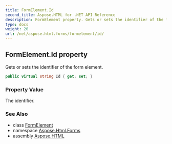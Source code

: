 ```yaml
---
title: FormElement.Id
second_title: Aspose.HTML for .NET API Reference
description: FormElement property. Gets or sets the identifier of the form element
type: docs
weight: 20
url: /net/aspose.html.forms/formelement/id/
---
```

## FormElement.Id property

Gets or sets the identifier of the form element.

```csharp
public virtual string Id { get; set; }
```

### Property Value

The identifier.

### See Also

* class [FormElement](../)
* namespace [Aspose.Html.Forms](../../formelement/)
* assembly [Aspose.HTML](../../../)
